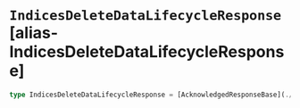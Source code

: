 # `IndicesDeleteDataLifecycleResponse` [alias-IndicesDeleteDataLifecycleResponse]
```typescript
type IndicesDeleteDataLifecycleResponse = [AcknowledgedResponseBase](./AcknowledgedResponseBase.md);
```
